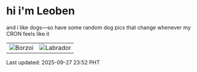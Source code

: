 # hi i'm Leoben

and i like dogs—so have some random dog pics that change whenever my CRON feels like it

|  |  |
|--------|----------|
| ![Borzoi](https://random-dog-vercel.vercel.app/api/random-borzoi?v=1758988359) | ![Labrador](https://random-dog-vercel.vercel.app/api/random-labrador?v=1758988359) |

Last updated: 2025-09-27 23:52 PHT
